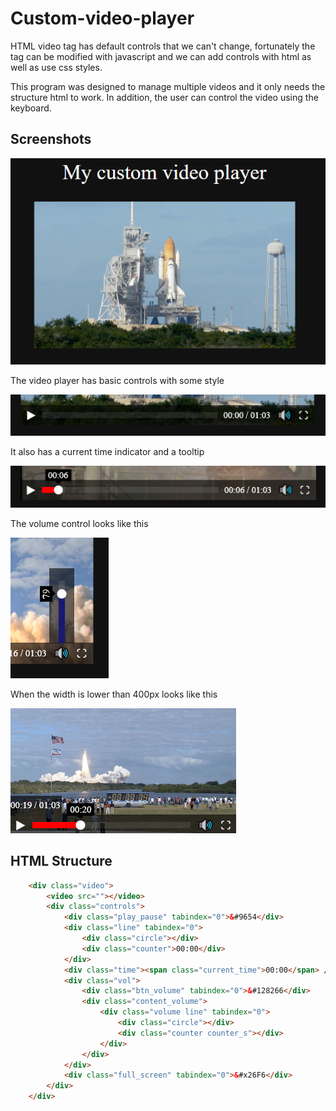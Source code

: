 # Custom-video-player 
HTML video tag has default controls that we can't change, fortunately the tag can be modified with javascript and we can add controls with html as well as use css styles.

This program was designed to manage multiple videos and it only needs the structure html to work. In addition, the user can control the video using the keyboard.
## Screenshots
![](docs/Screenshot.png)

The video player has basic controls with some style

![](docs/Controls.png)

It also has a current time indicator and a tooltip 

![](docs/Time.png)

The volume control looks like this

![](docs/Volume.png)

When the width is lower than 400px looks like this

![](docs/Responsive.png)

## HTML Structure

```html
    <div class="video">
        <video src=""></video>
        <div class="controls">
            <div class="play_pause" tabindex="0">&#9654</div>
            <div class="line" tabindex="0">
                <div class="circle"></div>
                <div class="counter">00:00</div>
            </div>
            <div class="time"><span class="current_time">00:00</span> / <span class="duration"></span></div>
            <div class="vol">
                <div class="btn_volume" tabindex="0">&#128266</div>
                <div class="content_volume">
                    <div class="volume line" tabindex="0">
                        <div class="circle"></div>
                        <div class="counter counter_s"></div>
                    </div>
                </div>
            </div>
            <div class="full_screen" tabindex="0">&#x26F6</div>
        </div>
    </div>
```